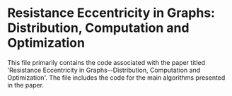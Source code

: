 # Resistance Eccentricity in Graphs: Distribution, Computation and Optimization
This file primarily contains the code associated with the paper titled 'Resistance Eccentricity in Graphs--Distribution, Computation and Optimization'.
The file includes the code for the main algorithms presented in the paper.
